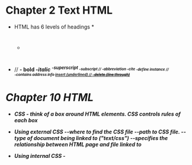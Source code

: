 # Chapter 2 Text HTML

* HTML has 6 levels of headings *
  - <h1><h2><h3><h4><h5><h6>
* // <b> - bold <i>-italic <sup>-superscript <sub>-subscript
   // <abbr>-abbreviation <cite>-cite <dfn>-define instance
   // <address>-contains address info <ins>insert (underlined)
   // <del>-delete (line through) 

# Chapter 10 HTML

* CSS - think of a box around HTML elements.  CSS controls rules of each box

* Using external CSS
    -<link>-where to find the CSS file
    -<href>-path to CSS file.
    -<type>-type of document being linked to  ("text/css")
    -<rel>-specifies the relationship between HTML page and file linked to

* Using internal CSS
    -<style>-type of document (text/css)

* CSS Selectors
    -universal selecotr (*)
    -type selector - matches element name 
    -class selector- class attribute (.note)
    -id selector -matches ID attribute (#)
    -child selector - direct child of another li>a {}
    -descendant selector - descendant of another specified element ( p a {} )
    -adjacent sibling selector - matches next sibling (h1+p {})
    -general sibling selector - sibling of another not directly preceding element ( h1~p {})


# Chapter 2 JAVASCRIPT

* multiline comments - /*   */
* single line comments - // 
* each individual instruction is called a STATEMENT
* variables store data
    -Numeric
    -string
    -boolean

* Rules for naming vairables:
    -must begin with a letter, dollar sign, or and underscore.  NO NUMBER
    -must not include (.) or a dash (-)
    -cannot use keywords
    -are case sensitive
    -name should describe data stored
    -camel case is preferred
* Array
    -within brackets [], items separated by comma
    -index starts at 0
    -accessed by index number
* Expression
    -evaluates into a single value
    -rely on operators 
        -assignment (=)
        -arithmetic ( + - etc)
        -string (combining strings with +)
        -comparison ( >  <)
        -logical (&& ||)

# Chapter 4 JAVASCRIPT

* comparison operators at basic level return a true fale

* If statement
    -checks a condition.  If true, first block of code is executed
    -if false, the second block of code is executed

* Switch statement
    -checks each condition.  if true it stops the run. if not true a default is run
    -easier on computer memory

* For loop
    -checks condition then runs the code

* While loop
    -runs while the condition remains true

* Do loop
    -runs at least once before checking condition
    


